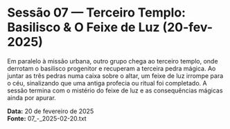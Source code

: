 # Sessão 07 — Terceiro Templo: Basilisco & O Feixe de Luz (20-fev-2025)

Em paralelo à missão urbana, outro grupo chega ao terceiro templo, onde derrotam o basilisco progenitor e recuperam a terceira pedra mágica. Ao juntar as três pedras numa caixa sobre o altar, um feixe de luz irrompe para o céu, sinalizando que uma antiga profecia ou ritual foi completado. A sessão termina com o mistério do feixe de luz e as consequências mágicas ainda por apurar.

**Data:** 20 de fevereiro de 2025  
**Fonte:** 07_-_2025-02-20.txt
